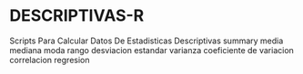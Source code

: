 # DESCRIPTIVAS-R
Scripts Para Calcular Datos De Estadisticas Descriptivas
summary
media
mediana
moda 
rango
desviacion estandar
varianza
coeficiente de variacion
correlacion
regresion


